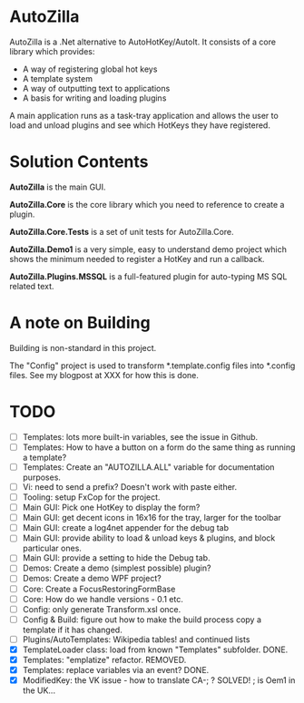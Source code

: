 AutoZilla
=========
AutoZilla is a .Net alternative to AutoHotKey/AutoIt. It consists of a core
library which provides: 

- A way of registering global hot keys
- A template system
- A way of outputting text to applications
- A basis for writing and loading plugins

A main application runs as a task-tray application and allows the user to load
and unload plugins and see which HotKeys they have registered.


Solution Contents
=================
**AutoZilla** is the main GUI.

**AutoZilla.Core** is the core library which you need to reference to
create a plugin.

**AutoZilla.Core.Tests** is a set of unit tests for AutoZilla.Core.

**AutoZilla.Demo1** is a very simple, easy to understand demo project
which shows the minimum needed to register a HotKey and run a callback.

**AutoZilla.Plugins.MSSQL** is a full-featured plugin for auto-typing MS SQL
related text.


A note on Building
==================
Building is non-standard in this project.

The "Config" project is used to transform *.template.config
files into *.config files. See my blogpost at XXX for how this is done.


TODO
====
- [ ] Templates: lots more built-in variables, see the issue in Github.
- [ ] Templates: How to have a button on a form do the same thing as running a template?
- [ ] Templates: Create an "AUTOZILLA.ALL" variable for documentation purposes.
- [ ] Vi: need to send a prefix? Doesn't work with paste either.
- [ ] Tooling: setup FxCop for the project.
- [ ] Main GUI: Pick one HotKey to display the form?
- [ ] Main GUI: get decent icons in 16x16 for the tray, larger for the toolbar
- [ ] Main GUI: create a log4net appender for the debug tab
- [ ] Main GUI: provide ability to load & unload keys & plugins, and block particular ones.
- [ ] Main GUI: provide a setting to hide the Debug tab.
- [ ] Demos: Create a demo (simplest possible) plugin?
- [ ] Demos: Create a demo WPF project?
- [ ] Core: Create a FocusRestoringFormBase
- [ ] Core: How do we handle versions - 0.1 etc.
- [ ] Config: only generate Transform.xsl once.
- [ ] Config & Build: figure out how to make the build process copy a template if it has changed.
- [ ] Plugins/AutoTemplates: Wikipedia tables! and continued lists
- [X] TemplateLoader class: load from known "Templates" subfolder. DONE.
- [X] Templates: "emplatize" refactor. REMOVED.
- [X] Templates: replace variables via an event? DONE.
- [X] ModifiedKey: the VK issue - how to translate CA-; ? SOLVED! ; is Oem1 in the UK...
